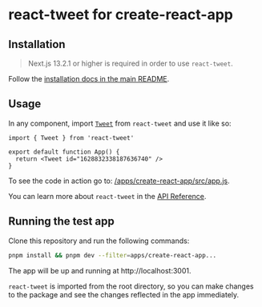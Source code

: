 # react-tweet for create-react-app

## Installation

> Next.js 13.2.1 or higher is required in order to use `react-tweet`.

Follow the [installation docs in the main README](/readme.md#installation).

## Usage

In any component, import [`Tweet`](/readme.md#tweet) from `react-tweet` and use it like so:

```tsx
import { Tweet } from 'react-tweet'

export default function App() {
  return <Tweet id="1628832338187636740" />
}
```

To see the code in action go to: [/apps/create-react-app/src/app.js](/apps/create-react-app/src/app.js).

You can learn more about `react-tweet` in the [API Reference](/readme.md#api-reference).

## Running the test app

Clone this repository and run the following commands:

```bash
pnpm install && pnpm dev --filter=apps/create-react-app...
```

The app will be up and running at http://localhost:3001.

`react-tweet` is imported from the root directory, so you can make changes to the package and see the changes reflected in the app immediately.
